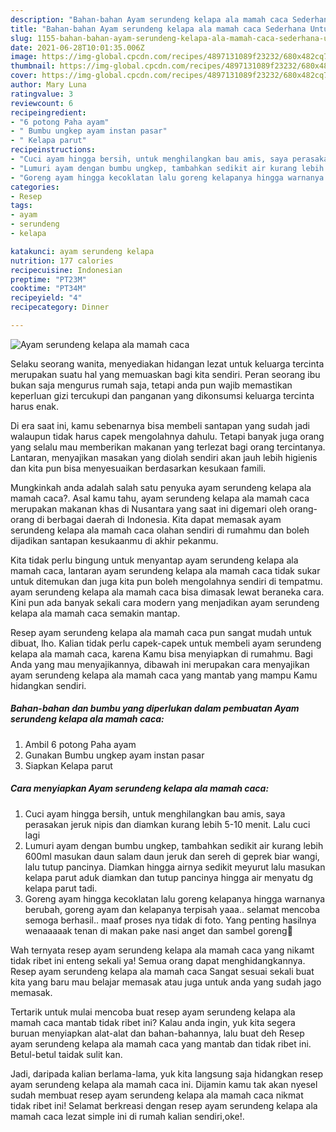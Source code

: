 ```yaml
---
description: "Bahan-bahan Ayam serundeng kelapa ala mamah caca Sederhana Untuk Jualan"
title: "Bahan-bahan Ayam serundeng kelapa ala mamah caca Sederhana Untuk Jualan"
slug: 1155-bahan-bahan-ayam-serundeng-kelapa-ala-mamah-caca-sederhana-untuk-jualan
date: 2021-06-28T10:01:35.006Z
image: https://img-global.cpcdn.com/recipes/4897131089f23232/680x482cq70/ayam-serundeng-kelapa-ala-mamah-caca-foto-resep-utama.jpg
thumbnail: https://img-global.cpcdn.com/recipes/4897131089f23232/680x482cq70/ayam-serundeng-kelapa-ala-mamah-caca-foto-resep-utama.jpg
cover: https://img-global.cpcdn.com/recipes/4897131089f23232/680x482cq70/ayam-serundeng-kelapa-ala-mamah-caca-foto-resep-utama.jpg
author: Mary Luna
ratingvalue: 3
reviewcount: 6
recipeingredient:
- "6 potong Paha ayam"
- " Bumbu ungkep ayam instan pasar"
- " Kelapa parut"
recipeinstructions:
- "Cuci ayam hingga bersih, untuk menghilangkan bau amis, saya perasakan jeruk nipis dan diamkan kurang lebih 5-10 menit. Lalu cuci lagi"
- "Lumuri ayam dengan bumbu ungkep, tambahkan sedikit air kurang lebih 600ml masukan daun salam daun jeruk dan sereh di geprek biar wangi, lalu tutup pancinya. Diamkan hingga airnya sedikit meyurut lalu masukan kelapa parut aduk diamkan dan tutup pancinya hingga air menyatu dg kelapa parut tadi."
- "Goreng ayam hingga kecoklatan lalu goreng kelapanya hingga warnanya berubah, goreng ayam dan kelapanya terpisah yaaa.. selamat mencoba semoga berhasil.. maaf proses nya tidak di foto. Yang penting hasilnya wenaaaaak tenan di makan pake nasi anget dan sambel goreng🤤"
categories:
- Resep
tags:
- ayam
- serundeng
- kelapa

katakunci: ayam serundeng kelapa 
nutrition: 177 calories
recipecuisine: Indonesian
preptime: "PT23M"
cooktime: "PT34M"
recipeyield: "4"
recipecategory: Dinner

---
```



![Ayam serundeng kelapa ala mamah caca](https://img-global.cpcdn.com/recipes/4897131089f23232/680x482cq70/ayam-serundeng-kelapa-ala-mamah-caca-foto-resep-utama.jpg)

Selaku seorang wanita, menyediakan hidangan lezat untuk keluarga tercinta merupakan suatu hal yang memuaskan bagi kita sendiri. Peran seorang ibu bukan saja mengurus rumah saja, tetapi anda pun wajib memastikan keperluan gizi tercukupi dan panganan yang dikonsumsi keluarga tercinta harus enak.

Di era  saat ini, kamu sebenarnya bisa membeli santapan yang sudah jadi walaupun tidak harus capek mengolahnya dahulu. Tetapi banyak juga orang yang selalu mau memberikan makanan yang terlezat bagi orang tercintanya. Lantaran, menyajikan masakan yang diolah sendiri akan jauh lebih higienis dan kita pun bisa menyesuaikan berdasarkan kesukaan famili. 



Mungkinkah anda adalah salah satu penyuka ayam serundeng kelapa ala mamah caca?. Asal kamu tahu, ayam serundeng kelapa ala mamah caca merupakan makanan khas di Nusantara yang saat ini digemari oleh orang-orang di berbagai daerah di Indonesia. Kita dapat memasak ayam serundeng kelapa ala mamah caca olahan sendiri di rumahmu dan boleh dijadikan santapan kesukaanmu di akhir pekanmu.

Kita tidak perlu bingung untuk menyantap ayam serundeng kelapa ala mamah caca, lantaran ayam serundeng kelapa ala mamah caca tidak sukar untuk ditemukan dan juga kita pun boleh mengolahnya sendiri di tempatmu. ayam serundeng kelapa ala mamah caca bisa dimasak lewat beraneka cara. Kini pun ada banyak sekali cara modern yang menjadikan ayam serundeng kelapa ala mamah caca semakin mantap.

Resep ayam serundeng kelapa ala mamah caca pun sangat mudah untuk dibuat, lho. Kalian tidak perlu capek-capek untuk membeli ayam serundeng kelapa ala mamah caca, karena Kamu bisa menyiapkan di rumahmu. Bagi Anda yang mau menyajikannya, dibawah ini merupakan cara menyajikan ayam serundeng kelapa ala mamah caca yang mantab yang mampu Kamu hidangkan sendiri.

<!--inarticleads1-->

##### Bahan-bahan dan bumbu yang diperlukan dalam pembuatan Ayam serundeng kelapa ala mamah caca:

1. Ambil 6 potong Paha ayam
1. Gunakan  Bumbu ungkep ayam instan pasar
1. Siapkan  Kelapa parut




<!--inarticleads2-->

##### Cara menyiapkan Ayam serundeng kelapa ala mamah caca:

1. Cuci ayam hingga bersih, untuk menghilangkan bau amis, saya perasakan jeruk nipis dan diamkan kurang lebih 5-10 menit. Lalu cuci lagi
1. Lumuri ayam dengan bumbu ungkep, tambahkan sedikit air kurang lebih 600ml masukan daun salam daun jeruk dan sereh di geprek biar wangi, lalu tutup pancinya. Diamkan hingga airnya sedikit meyurut lalu masukan kelapa parut aduk diamkan dan tutup pancinya hingga air menyatu dg kelapa parut tadi.
1. Goreng ayam hingga kecoklatan lalu goreng kelapanya hingga warnanya berubah, goreng ayam dan kelapanya terpisah yaaa.. selamat mencoba semoga berhasil.. maaf proses nya tidak di foto. Yang penting hasilnya wenaaaaak tenan di makan pake nasi anget dan sambel goreng🤤




Wah ternyata resep ayam serundeng kelapa ala mamah caca yang nikamt tidak ribet ini enteng sekali ya! Semua orang dapat menghidangkannya. Resep ayam serundeng kelapa ala mamah caca Sangat sesuai sekali buat kita yang baru mau belajar memasak atau juga untuk anda yang sudah jago memasak.

Tertarik untuk mulai mencoba buat resep ayam serundeng kelapa ala mamah caca mantab tidak ribet ini? Kalau anda ingin, yuk kita segera buruan menyiapkan alat-alat dan bahan-bahannya, lalu buat deh Resep ayam serundeng kelapa ala mamah caca yang mantab dan tidak ribet ini. Betul-betul taidak sulit kan. 

Jadi, daripada kalian berlama-lama, yuk kita langsung saja hidangkan resep ayam serundeng kelapa ala mamah caca ini. Dijamin kamu tak akan nyesel sudah membuat resep ayam serundeng kelapa ala mamah caca nikmat tidak ribet ini! Selamat berkreasi dengan resep ayam serundeng kelapa ala mamah caca lezat simple ini di rumah kalian sendiri,oke!.

